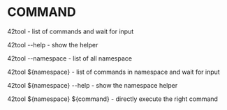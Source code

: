 
# COMMAND

42tool
	- list of commands and wait for input

42tool --help
	- show the helper

42tool --namespace
	- list of all namespace

42tool ${namespace}
	- list of commands in namespace and wait for input

42tool ${namespace} --help
	- show the namespace helper

42tool ${namespace} ${command}
	- directly execute the right command

